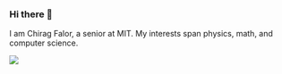 ### Hi there 👋

I am Chirag Falor, a senior at MIT. My interests span physics, math, and computer science.

![](https://komarev.com/ghpvc/?username=chiragfalor)

<!--
**chiragfalor/chiragfalor** is a ✨ _special_ ✨ repository because its `README.md` (this file) appears on your GitHub profile.

Here are some ideas to get you started:

- 🔭 I’m currently working on ...
- 🌱 I’m currently learning ...
- 👯 I’m looking to collaborate on ...
- 🤔 I’m looking for help with ...
- 💬 Ask me about ...
- 📫 How to reach me: ...
- 😄 Pronouns: ...
- ⚡ Fun fact: ...
-->
